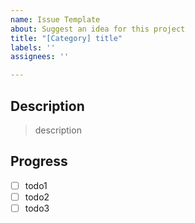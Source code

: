 ```yaml
---
name: Issue Template
about: Suggest an idea for this project
title: "[Category] title"
labels: ''
assignees: ''

---
```


## Description
> description

## Progress
- [ ] todo1
- [ ] todo2
- [ ] todo3